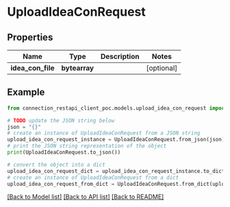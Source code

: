 # UploadIdeaConRequest


## Properties

Name | Type | Description | Notes
------------ | ------------- | ------------- | -------------
**idea_con_file** | **bytearray** |  | [optional] 

## Example

```python
from connection_restapi_client_poc.models.upload_idea_con_request import UploadIdeaConRequest

# TODO update the JSON string below
json = "{}"
# create an instance of UploadIdeaConRequest from a JSON string
upload_idea_con_request_instance = UploadIdeaConRequest.from_json(json)
# print the JSON string representation of the object
print(UploadIdeaConRequest.to_json())

# convert the object into a dict
upload_idea_con_request_dict = upload_idea_con_request_instance.to_dict()
# create an instance of UploadIdeaConRequest from a dict
upload_idea_con_request_from_dict = UploadIdeaConRequest.from_dict(upload_idea_con_request_dict)
```
[[Back to Model list]](../README.md#documentation-for-models) [[Back to API list]](../README.md#documentation-for-api-endpoints) [[Back to README]](../README.md)


